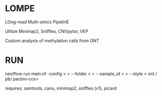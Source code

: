 # LOMPE
LOng-read Multi-omics PipelinE

Utilize Minimap2, Sniffles, CNVpytor, VEP

Custom analysis of methylation calls from ONT

# RUN
nextflow run main.nf -config < > --folder < > --sample_id < > --style < ont / pb/ pacbio-ccs>

requires;
samtools, canu, minimap2, sniffles (v1), picard

#
